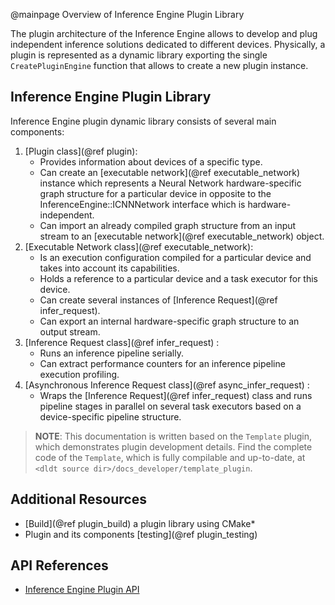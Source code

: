 @mainpage Overview of Inference Engine Plugin Library

The plugin architecture of the Inference Engine allows to develop and plug independent inference 
solutions dedicated to different devices. Physically, a plugin is represented as a dynamic library 
exporting the single `CreatePluginEngine` function that allows to create a new plugin instance.

Inference Engine Plugin Library
-----------------------

Inference Engine plugin dynamic library consists of several main components:

1. [Plugin class](@ref plugin):
	- Provides information about devices of a specific type.
	- Can create an [executable network](@ref executable_network) instance which represents a Neural 
	Network hardware-specific graph structure for a particular device in opposite to the InferenceEngine::ICNNNetwork 
	interface which is hardware-independent.
	- Can import an already compiled graph structure from an input stream to an 
	[executable network](@ref executable_network) object.
2. [Executable Network class](@ref executable_network):
	- Is an execution configuration compiled for a particular device and takes into account its capabilities.
	- Holds a reference to a particular device and a task executor for this device.
	- Can create several instances of [Inference Request](@ref infer_request).
	- Can export an internal hardware-specific graph structure to an output stream.
3. [Inference Request class](@ref infer_request) :
    - Runs an inference pipeline serially.
    - Can extract performance counters for an inference pipeline execution profiling.
4. [Asynchronous Inference Request class](@ref async_infer_request) :
    - Wraps the [Inference Request](@ref infer_request) class and runs pipeline stages in parallel 
	on several task executors based on a device-specific pipeline structure.

> **NOTE**: This documentation is written based on the `Template` plugin, which demonstrates plugin 
development details. Find the complete code of the `Template`, which is fully compilable and up-to-date,
at `<dldt source dir>/docs_developer/template_plugin`.

Additional Resources
-----------------------

* [Build](@ref plugin_build) a plugin library using CMake\*
* Plugin and its components [testing](@ref plugin_testing)

API References
-----------------------

* [Inference Engine Plugin API](group__ie__dev__api.html)
